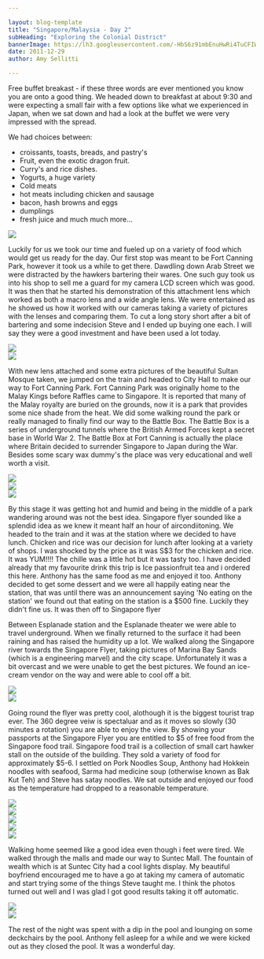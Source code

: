 ```yaml
---

layout: blog-template
title: "Singapore/Malaysia - Day 2"
subHeading: "Exploring the Colonial District"
bannerImage: https://lh3.googleusercontent.com/-HbS6z91mbEnuHwRi4TuCFIW2gL11tFUnN-sNbM02k_k9_HotFeLHCa8fN2M3M4AS6FbTz-Z_j9QVmOBlkvtuq3eXIFI3-yCdov8ouIaDwG7_JtRVoQOdeVqHa6KD10rhchqr3wSuw
date: 2011-12-29
author: Amy Sellitti

---
```


Free buffet breakast - if these three words are ever mentioned you know you are onto a good thing. We headed down to breakfast at about 9:30 and were expecting a small fair with a few options like what we experienced in Japan, when we sat down and had a look at the buffet  we were very impressed with the spread. 

We had choices between:
- croissants, toasts, breads, and pastry's
- Fruit, even the exotic dragon fruit.
- Curry's and rice dishes.
- Yogurts, a huge variety
- Cold meats
- hot meats including chicken and sausage
- bacon, hash browns and eggs
- dumplings
- fresh juice 
and much much more...

<div class="center-image"><img src="https://lh3.googleusercontent.com/CrCRSJSeTO1F0adRd3FZQIXGIkgxNHRpzvwwPKUq3079iaOkHUt1xx8JcXLL1az1G2sp0r6WbFaO-seRhtOYQIV_EpxtWpYSs5-uomEsBEbO83Ow7Xn7qzi07yo8VuE5DmMYagDbkw" /></div>

Luckily for us we took our time and fueled up on a variety of food which would get us ready for the day. Our first stop was meant to be Fort Canning Park, however it took us a while to get there. Dawdling down Arab Street we were distracted by the hawkers bartering their wares. One such guy took us into his shop to sell me a guard for my camera LCD screen which was good. It was then that he started his demonstration of this attachment lens which worked as both a macro lens and a wide angle lens. We were entertained as he showed us how it worked with our cameras taking a variety of pictures with the lenses and comparing them. To cut a long story short after a bit of bartering and some indecision Steve and I ended up buying one each. I will say they were a good investment and have been used a lot today.

<div class="center-image"><img src="https://lh3.googleusercontent.com/zYUIoLhD6QLNEKadYBUWCfhMW-ur7SQw2lDtid5sxgcjrUMMe1lSFnuIH6cSkrINSAiWbCyQKPGkjI1gLJZfQhyrxD8wISO_yBH_sbhBVcIX99narqRqXdW-Pm9dJ3BsifEEEjJ66Q" /></div>
<div class="center-image"><img src="https://lh3.googleusercontent.com/mxYkUVjAoE5Sh7M7p2Wb1zViGVnv-Q481YOzFM2tcX1m5qpMav52FIHf0uwnVsG_spywl1LeyDUSa80XhrDovdUiRGmxvTcnUKKwc0hvce0PrRbCfMw3I_KAootEPcOcRsPJnW8ucw" /></div>

With new lens attached and some extra pictures of the beautiful Sultan Mosque taken, we jumped on the train and headed to City Hall to make our way to Fort Canning Park. Fort Canning Park was originally home to the Malay Kings before Raffles came to Singapore. It is reported that many of the Malay royalty are buried on the grounds, now it is a park that provides some nice shade from the heat. We did some walking round the park or really managed to finally find our way to the Battle Box. The Battle Box is a series of underground tunnels where the British Armed Forces kept a secret base in World War 2. The Battle Box at Fort Canning is actually the place where Britain decided to surrender Singapore to Japan during the War. Besides some scary wax dummy's the place was very educational and well worth a visit. 

<div class="center-image"><img src="https://lh3.googleusercontent.com/GlMDYfE5JrWC0_Xp_CIyNdJvtnJRIHk7d6Dq2sWd0wULk8z3_O9hrM5TK_wY-vCdthGNaLxm_uvZ50qh3vEnb26VvQW6WIUASrpMA5kvyODsLi5VxEkRoIeutTL7rBR_iNZus7KAtw" /></div>
<div class="center-image"><img src="https://lh3.googleusercontent.com/HFiEi_Il-Z-bVIXa1nYm7SvyJWCXHaBCq8yD_d3nL-dvxMORxXRUTOKlA5oX5nLlPzJ18s-K0uvIgtoVHheLcnR5BKxuPi7YS5ZmnwtRDMuzyTrJgFhneMQCF3Z3WFpuoqJsA8d6Ew" /></div>
<div class="center-image"><img src="https://lh3.googleusercontent.com/0_JKD1F_YQN0D5sICVM924kM1V3KuBJxXvriIDARVkl-J7o1A9kiP448N1nI1KjFwNad-CWyRVLLen1AZ8z1pmLLA-wbcHNpCX7p4SzZekVoJuK0cWQqxx58oQb22xgpH47vpJNR9A" /></div>

By this stage it was getting hot and humid and being in the middle of a park wandering around was not the best idea. Singapore flyer sounded like a splendid idea as we knew it meant half an hour of aircondiitoning. We headed to the train and it was at the station where we decided to have lunch. Chicken and rice was our decision for lunch after looking at a variety of shops. I was shocked by the price as it was S$3 for the chicken and rice. It was YUM!!!! The chille was a little hot but it was tasty too. I have decided already that my favourite drink this trip is Ice passionfruit tea and i ordered this here. Anthony has the same food as me and enjoyed it too. Anthony decided to get some dessert and we were all happily eating near the station, that was until there was an announcement saying 'No eating on the station' we found out that eating on the station is a $500 fine. Luckily they didn't fine us. It was then off to Singapore flyer

Between Esplanade station and the Esplanade theater we were able to travel underground. When we finally returned to the surface it had been raining and has raised the humidity up a lot. We walked along the Singapore river towards the Singapore Flyer, taking pictures of Marina Bay Sands (which is a engineering marvel) and the city scape. Unfortunately it was a bit overcast and we were unable to get the best pictures. We found an ice-cream vendor on the way and were able to cool off a bit.

<div class="center-image"><img src="https://lh3.googleusercontent.com/g4aOPx0OFYUnBoPuCZ2lf4paz1hWexqxZXCA17KEysKZ5Hf8vOAqZhYeqcIZT3M-5ZiX0YnGCI4YpV5v5Ri-QLqVzBYgNkjKqTfoCjWD5y8MS33ny4RYh-0n1LHxHdgW31Puk4mrgw" /></div>
<div class="center-image"><img src="https://lh3.googleusercontent.com/-HbS6z91mbEnuHwRi4TuCFIW2gL11tFUnN-sNbM02k_k9_HotFeLHCa8fN2M3M4AS6FbTz-Z_j9QVmOBlkvtuq3eXIFI3-yCdov8ouIaDwG7_JtRVoQOdeVqHa6KD10rhchqr3wSuw" /></div>

Going round the flyer was pretty cool, alothough it is the biggest tourist trap ever. The 360 degree veiw is spectaluar and as it moves so slowly (30 minutes a rotation) you are able to enjoy the view. By showing your passports at the Singapore Flyer you are entitled to $5 of free food from the Singapore food trail. Singapore food trail is a collection of small cart hawker stall on the outside of the building. They sold a variety of food for approximately $5-6. I settled on Pork Noodles Soup, Anthony had Hokkein noodles with seafood, Sarma had medicine soup (otherwise known as Bak Kut Teh) and Steve has satay noodles. We sat outside and enjoyed our food as the temperature had dropped to a reasonable temperature.

<div class="center-image"><img src="https://lh3.googleusercontent.com/wG6rA7szEmRaKk4sao3LneNk8f8uErFYfzcV5mlX8rbNDuCWO02JHaQsh6OFVxLJMIjDR6fTlbSF-f0nn013njN8Rc6Kade2WrMUVGMoz0X_EEITW82CFVlnv-3iwDWes9RbG8cZGw" /></div>
<div class="center-image"><img src="https://lh3.googleusercontent.com/27hOvgW7HogbcxC-StJ38d1-Oxj6LKyFBayN6wU8xFjUyTm9mE5Jlto4zox9yNeq44KG2N_ZbejA9ul8gynaWJJuTYmnhupF1zRrpqQDBdWVB_stUfilcf0bPVvMwuofXQV8I9m5Dw" /></div>
<div class="center-image"><img src="https://lh3.googleusercontent.com/0A1BBCcqPYco1Pw5yXuxSkSizd3P60kp_b5qDM8KOlHVwy6_bVqBjUu-qL4IqFra_3W4XPPnyQ9g9eHQzRyKuksxXgn5FB30_e8wmmPv3RDR2L_xn4KoFr3Tg9vEaAvZ_fMDA4z97A" /></div>
<div class="center-image"><img src="https://lh3.googleusercontent.com/bBTtyCdnUh9DdtpIypY6Oc8BvP5tMMZnSMbYeyZu_C2f9EwRXi1JQBv3IEreiPjV6slwS_L7MIXDyPPz6MioHYuCK6yR4wxp84NJhdyeQniJ2h0sLdgrGp7Mt51fyQIf4mMtWwv67g" /></div>
<div class="center-image"><img src="https://lh3.googleusercontent.com/f790EgWUkcPgRapAim_b4G7050xGH4hi_cOfBh2WhxZiMhm8G0MCJdLMOtSBSxZMgDFucIl4fWT2YG8Pj6DkT-2Ed-KV6cH1QLkH-iQRIqtD-QpMdHjvavkwyy171Y_t5WCr2FTTTg" /></div>

Walking home seemed like a good idea even though i feet were tired. We walked through the malls and made our way to Suntec Mall. The fountain of wealth which is at Suntec City had a cool lights display. My beautiful boyfriend encouraged me to have a go at taking my camera of automatic and start trying some of the things Steve taught me. I think the photos turned out well and I was glad I got good results taking it off automatic.

<div class="center-image"><img src="https://lh3.googleusercontent.com/N9LTimLTNMMRF9uxGQPEnrdS5gV7ld3FE9c33T4EWrYyW0epcBv6BuCuv-Nr6ulDagPwntnBEc5sKLEWZJNeAUySuYWtTBc8bsCuOKCCTeuvPCkNUV-Uiy9EQSjNQ-v7cXsj6UtSCg" /></div>
<div class="center-image"><img src="https://lh3.googleusercontent.com/AF3gGOxC3-rDJWqBRdRf-QvcF3M31AlD-Dng0al9PebKwu1ucYQlgtrjm8q4okdBMG3_5AK_nJhaNOx5hysD8xbT-pqCibe9xyAXtgaCQ_qU84IA7CdyHLrHtA6lSyiO8bPNvx5JKg" /></div>

The rest of the night was spent with a dip in the pool and lounging on some deckchairs by the pool. Anthony fell asleep for a while and we were kicked out as they closed the pool. It was a wonderful day.



